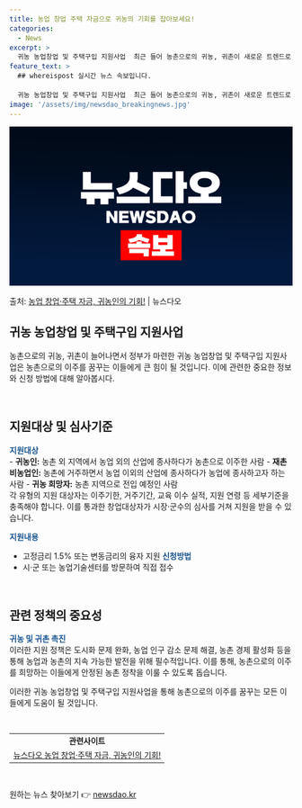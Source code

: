 ```yaml
---
title: 농업 창업 주택 자금으로 귀농의 기회를 잡아보세요!
categories:
  - News
excerpt: >
  귀농 농업창업 및 주택구입 지원사업  최근 들어 농촌으로의 귀농, 귀촌이 새로운 트렌드로 자리 잡고 있습니다…
feature_text: >
  ## whereispost 실시간 뉴스 속보입니다.

  귀농 농업창업 및 주택구입 지원사업  최근 들어 농촌으로의 귀농, 귀촌이 새로운 트렌드로 자리 잡고 있습니다…
image: '/assets/img/newsdao_breakingnews.jpg'
---
```


![뉴스다오 속보](/assets/img/newsdao_breakingnews.jpg)

<p>출처: <a href="https://newsdao.kr/4686" rel="dofollow">농업 창업·주택 자금, 귀농인의 기회!</a> | 뉴스다오</p>

<h2 data-ke-size="size26">귀농 농업창업 및 주택구입 지원사업</h2>
농촌으로의 귀농, 귀촌이 늘어나면서 정부가 마련한 귀농 농업창업 및 주택구입 지원사업은 농촌으로의 이주를 꿈꾸는 이들에게 큰 힘이 될 것입니다. 이에 관련한 중요한 정보와 신청 방법에 대해 알아봅시다.

<p data-ke-size="size16">&nbsp;</p>

<h2 data-ke-size="size24">지원대상 및 심사기준</h2>
<b><span style="color: #1a5490;">지원대상</span></b><br>
- <b>귀농인:</b> 농촌 외 지역에서 농업 외의 산업에 종사하다가 농촌으로 이주한 사람
- <b>재촌 비농업인:</b> 농촌에 거주하면서 농업 이외의 산업에 종사하다가 농업에 종사하고자 하는 사람
- <b>귀농 희망자:</b> 농촌 지역으로 전입 예정인 사람<br>
각 유형의 지원 대상자는 이주기한, 거주기간, 교육 이수 실적, 지원 연령 등 세부기준을 충족해야 합니다. 이를 통과한 창업대상자가 시장·군수의 심사를 거쳐 지원을 받을 수 있습니다.

<b><span style="color: #1a5490;">지원내용</span></b><br>
- 고정금리 1.5% 또는 변동금리의 융자 지원
<b><span style="color: #1a5490;">신청방법</span></b><br>
- 시·군 또는 농업기술센터를 방문하여 직접 접수

<p data-ke-size="size16">&nbsp;</p>

<h2 data-ke-size="size24">관련 정책의 중요성</h2>
<b><span style="color: #1a5490;">귀농 및 귀촌 촉진</span></b><br>
이러한 지원 정책은 도시화 문제 완화, 농업 인구 감소 문제 해결, 농촌 경제 활성화 등을 통해 농업과 농촌의 지속 가능한 발전을 위해 필수적입니다.
이를 통해, 농촌으로의 이주를 희망하는 이들에게 안정된 농촌 정착을 이룰 수 있도록 돕습니다.

이러한 귀농 농업창업 및 주택구입 지원사업을 통해 농촌으로의 이주를 꿈꾸는 모든 이들에게 도움이 될 것입니다.

<p data-ke-size="size16">&nbsp;</p>

<table>
	<tbody>
		<tr>
			<td style="text-align: center; height: 17px;"><b>관련사이트</b></td>
		</tr>
		<tr>
			<td style="text-align: center; height: 17px;"><a href="https://newsdao.kr/4686">뉴스다오 농업 창업·주택 자금, 귀농인의 기회!</a></td>
		</tr>
	</tbody>
</table>

<p data-ke-size="size16">&nbsp;</p> 

원하는 뉴스 찾아보기 👉 <a href="https://newsdao.kr" rel="dofollow">newsdao.kr</a>


